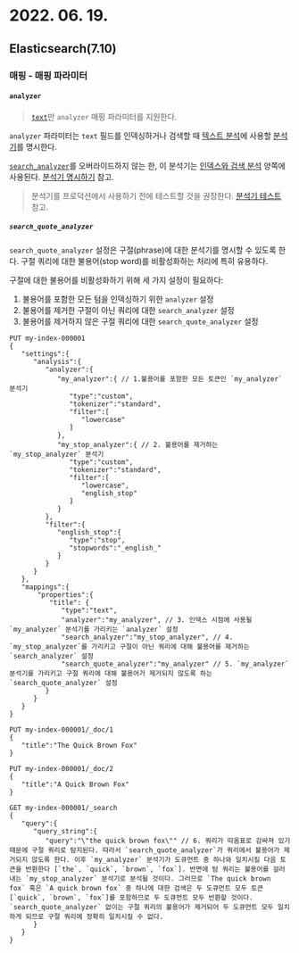 # 2022. 06. 19.

## Elasticsearch(7.10)

### 매핑 - 매핑 파라미터

#### `analyzer`

> [`text`][text-field]만 `analyzer` 매핑 파라미터를 지원한다.

`analyzer` 파라미터는 `text` 필드를 인덱싱하거나 검색할 때 [텍스트 분석][analysis]에 사용할 [분석기][anaylzer]를 명시한다.

[`search_analyzer`][search-analyzer]를 오버라이드하지 않는 한, 이 분석기는 [인덱스와 검색 분석][analysis-index-search-time] 양쪽에 사용된다. [분석기 명시하기][specify-analyzer] 참고.

> 분석기를 프로덕션에서 사용하기 전에 테스트할 것을 권장한다. [분석기 테스트][test-analyzer] 참고.

##### `search_quote_analyzer`

`search_quote_analyzer` 설정은 구절(phrase)에 대한 분석기를 명시할 수 있도록 한다. 구절 쿼리에 대한 불용어(stop word)를 비활성화하는 처리에 특히 유용하다.

구절에 대한 불용어를 비활성화하기 위해 세 가지 설정이 필요하다:

1. 불용어를 포함한 모든 텀을 인덱싱하기 위한 `analyzer` 설정
2. 불용어를 제거한 구절이 아닌 쿼리에 대한 `search_analyzer` 설정
3. 불용어를 제거하지 않은 구절 쿼리에 대한 `search_quote_analyzer` 설정

```http
PUT my-index-000001
{
   "settings":{
      "analysis":{
         "analyzer":{
            "my_analyzer":{ // 1.불용어를 포함한 모든 토큰인 `my_analyzer` 분석기
               "type":"custom",
               "tokenizer":"standard",
               "filter":[
                  "lowercase"
               ]
            },
            "my_stop_analyzer":{ // 2. 불용어를 제거하는 `my_stop_analyzer` 분석기
               "type":"custom",
               "tokenizer":"standard",
               "filter":[
                  "lowercase",
                  "english_stop"
               ]
            }
         },
         "filter":{
            "english_stop":{
               "type":"stop",
               "stopwords":"_english_"
            }
         }
      }
   },
   "mappings":{
       "properties":{
          "title": {
             "type":"text",
             "analyzer":"my_analyzer", // 3. 인덱스 시점에 사용될 `my_analyzer` 분석기를 가리키는 `analyzer` 설정
             "search_analyzer":"my_stop_analyzer", // 4. `my_stop_analyzer`를 가리키고 구절이 아닌 쿼리에 대해 불용어를 제거하는 `search_analyzer` 설정
             "search_quote_analyzer":"my_analyzer" // 5. `my_analyzer` 분석기를 가리키고 구절 쿼리에 대해 불용어가 제거되지 않도록 하는 `search_quote_analyzer` 설정
         }
      }
   }
}

PUT my-index-000001/_doc/1
{
   "title":"The Quick Brown Fox"
}

PUT my-index-000001/_doc/2
{
   "title":"A Quick Brown Fox"
}

GET my-index-000001/_search
{
   "query":{
      "query_string":{
         "query":"\"the quick brown fox\"" // 6. 쿼리가 따옴표로 감싸져 있기 때문에 구절 쿼리로 탐지된다. 따라서 `search_quote_analyzer`가 쿼리에서 불용어가 제거되지 않도록 한다. 이후 `my_analyzer` 분석기가 도큐먼트 중 하나와 일치시킬 다음 토큰을 반환한다 [`the`, `quick`, `brown`, `fox`]. 반면에 텀 쿼리는 불용어를 걸러내는 `my_stop_analyzer` 분석기로 분석될 것이다. 그러므로 `The quick brown fox` 혹은 `A quick brown fox` 중 하나에 대한 검색은 두 도큐먼트 모두 토큰 [`quick`, `brown`, `fox`]를 포함하므로 두 도큐먼트 모두 반환할 것이다. `search_quote_analyzer` 없이는 구절 쿼리의 불용어가 제거되어 두 도큐먼트 모두 일치하게 되므로 구절 쿼리에 정확히 일치시킬 수 없다.
      }
   }
}
```



[text-field]: https://www.elastic.co/guide/en/elasticsearch/reference/7.10/text.html
[analysis]: https://www.elastic.co/guide/en/elasticsearch/reference/7.10/analysis.html
[anaylzer]: https://www.elastic.co/guide/en/elasticsearch/reference/7.10/analyzer-anatomy.html
[search-analyzer]: https://www.elastic.co/guide/en/elasticsearch/reference/7.10/search-analyzer.html
[analysis-index-search-time]: https://www.elastic.co/guide/en/elasticsearch/reference/7.10/analysis-index-search-time.html
[specify-analyzer]: https://www.elastic.co/guide/en/elasticsearch/reference/7.10/specify-analyzer.html
[test-analyzer]: https://www.elastic.co/guide/en/elasticsearch/reference/7.10/test-analyzer.html